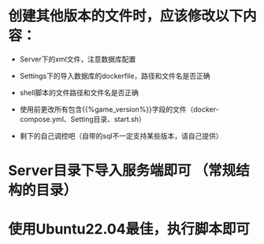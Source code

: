 # 创建其他版本的文件时，应该修改以下内容：

- Server下的xml文件，注意数据库配置

- Settings下的导入数据库的dockerfile，路径和文件名是否正确

- shell脚本的文件路径和文件名是否正确

- 使用前更改所有包含{{%game_version%}}字段的文件（docker-compose.yml、Setting目录、start.sh）

- 剩下的自己调控吧（自带的sql不一定支持某些版本，请自己提供）

# Server目录下导入服务端即可 （常规结构的目录）

# 使用Ubuntu22.04最佳，执行脚本即可

